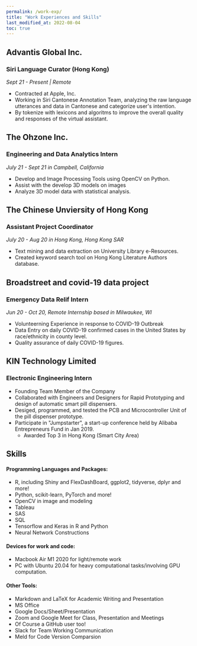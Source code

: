 ```yaml
---
permalink: /work-exp/
title: "Work Experiences and Skills"
last_modified_at: 2022-08-04
toc: true
---
```

## Advantis Global Inc.
### Siri Language Curator (Hong Kong)
*Sept 21 - Present | Remote*
- Contracted at Apple, Inc.
- Working in Siri Cantonese Annotation Team, analyzing the raw language utterances and data in Cantonese and categorize user's intention.
- By tokenize with lexicons and algoritms to improve the overall quality and responses of the virtual assistant.



## The Ohzone Inc.
### Engineering and Data Analytics Intern
*July 21 - Sept 21 in Campbell, California*
- Develop and Image Processing Tools using OpenCV on Python.
- Assist with the develop 3D models on images
- Analyze 3D model data with statistical analysis.



## The Chinese Unviersity of Hong Kong
### Assistant Project Coordinator
*July 20 - Aug 20 in Hong Kong, Hong Kong SAR*
- Text mining and data extraction on University Library e-Resources.
- Created keyword search tool on Hong Kong Literature Authors database.



## Broadstreet and covid-19 data project
### Emergency Data Relif Intern
*Jun 20 - Oct 20, Remote Internship based in Milwaukee, WI*
- Volunteerning Experience in response to COVID-19 Outbreak
- Data Entry on daily COVID-19 confirmed cases in the United States by race/ethnicity in county level.
- Quality assurance of daily COVID-19 figures.



## KIN Technology Limited
### Electronic Engineering Intern
- Founding Team Member of the Company
- Collaborated with Engineers and Designers for Rapid Prototyping and design of automatic smart pill dispensers.
- Desiged, programmed, and tested the PCB and Microcontroller Unit of the pill dispenser prototype.
- Participate in "Jumpstarter", a start-up conference held by Alibaba Entrepreneurs Fund in Jan 2019.
    - Awarded Top 3 in Hong Kong (Smart City Area)



## Skills
#### Programming Languages and Packages:

- R, including Shiny and FlexDashBoard, ggplot2, tidyverse, dplyr and more!
- Python, scikit-learn, PyTorch and more!
- OpenCV in image and modeling
- Tableau
- SAS
- SQL
- Tensorflow and Keras in R and Python
- Neural Network Constructions

#### Devices for work and code:
- Macbook Air M1 2020 for light/remote work
- PC with Ubuntu 20.04 for heavy computational tasks/involving GPU computation.

#### Other Tools:
- Markdown and LaTeX for Academic Writing and Presentation
- MS Office
- Google Docs/Sheet/Presentation
- Zoom and Google Meet for Class, Presentation and Meetings
- Of Course a GitHub user too!
- Slack for Team Working Communication
- Meld for Code Version Comparsion